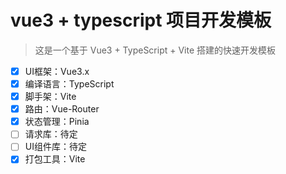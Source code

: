 # vue3 + typescript 项目开发模板
>  这是一个基于 Vue3 + TypeScript + Vite 搭建的快速开发模板

- [x] UI框架：Vue3.x
- [x] 编译语言：TypeScript
- [x] 脚手架：Vite
- [x] 路由：Vue-Router
- [x] 状态管理：Pinia
- [ ] 请求库：待定
- [ ] UI组件库：待定
- [x] 打包工具：Vite
